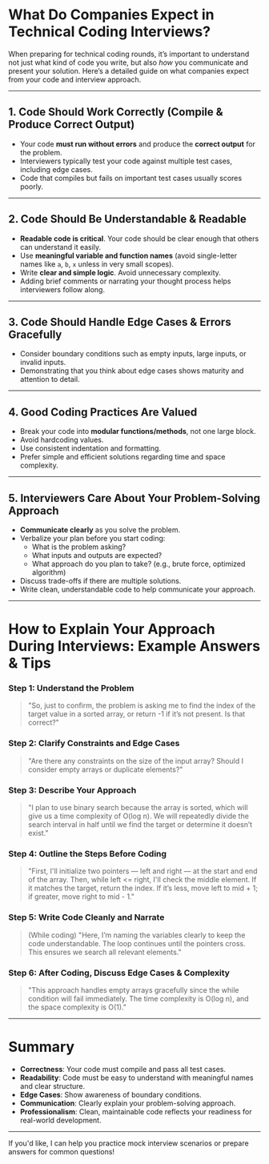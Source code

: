 # What Do Companies Expect in Technical Coding Interviews?

When preparing for technical coding rounds, it’s important to understand not just what kind of code you write, but also *how* you communicate and present your solution. Here’s a detailed guide on what companies expect from your code and interview approach.

---

## 1. Code Should Work Correctly (Compile & Produce Correct Output)
- Your code **must run without errors** and produce the **correct output** for the problem.
- Interviewers typically test your code against multiple test cases, including edge cases.
- Code that compiles but fails on important test cases usually scores poorly.

---

## 2. Code Should Be Understandable & Readable
- **Readable code is critical**. Your code should be clear enough that others can understand it easily.
- Use **meaningful variable and function names** (avoid single-letter names like `a`, `b`, `x` unless in very small scopes).
- Write **clear and simple logic**. Avoid unnecessary complexity.
- Adding brief comments or narrating your thought process helps interviewers follow along.

---

## 3. Code Should Handle Edge Cases & Errors Gracefully
- Consider boundary conditions such as empty inputs, large inputs, or invalid inputs.
- Demonstrating that you think about edge cases shows maturity and attention to detail.

---

## 4. Good Coding Practices Are Valued
- Break your code into **modular functions/methods**, not one large block.
- Avoid hardcoding values.
- Use consistent indentation and formatting.
- Prefer simple and efficient solutions regarding time and space complexity.

---

## 5. Interviewers Care About Your Problem-Solving Approach
- **Communicate clearly** as you solve the problem.
- Verbalize your plan before you start coding:
  - What is the problem asking?
  - What inputs and outputs are expected?
  - What approach do you plan to take? (e.g., brute force, optimized algorithm)
- Discuss trade-offs if there are multiple solutions.
- Write clean, understandable code to help communicate your approach.

---

# How to Explain Your Approach During Interviews: Example Answers & Tips

### Step 1: Understand the Problem
> "So, just to confirm, the problem is asking me to find the index of the target value in a sorted array, or return -1 if it’s not present. Is that correct?"

### Step 2: Clarify Constraints and Edge Cases
> "Are there any constraints on the size of the input array? Should I consider empty arrays or duplicate elements?"

### Step 3: Describe Your Approach
> "I plan to use binary search because the array is sorted, which will give us a time complexity of O(log n). We will repeatedly divide the search interval in half until we find the target or determine it doesn’t exist."

### Step 4: Outline the Steps Before Coding
> "First, I'll initialize two pointers — left and right — at the start and end of the array. Then, while left <= right, I'll check the middle element. If it matches the target, return the index. If it’s less, move left to mid + 1; if greater, move right to mid - 1."

### Step 5: Write Code Cleanly and Narrate
> (While coding) "Here, I’m naming the variables clearly to keep the code understandable. The loop continues until the pointers cross. This ensures we search all relevant elements."

### Step 6: After Coding, Discuss Edge Cases & Complexity
> "This approach handles empty arrays gracefully since the while condition will fail immediately. The time complexity is O(log n), and the space complexity is O(1)."

---

# Summary

- **Correctness**: Your code must compile and pass all test cases.
- **Readability**: Code must be easy to understand with meaningful names and clear structure.
- **Edge Cases**: Show awareness of boundary conditions.
- **Communication**: Clearly explain your problem-solving approach.
- **Professionalism**: Clean, maintainable code reflects your readiness for real-world development.

---

If you'd like, I can help you practice mock interview scenarios or prepare answers for common questions!

